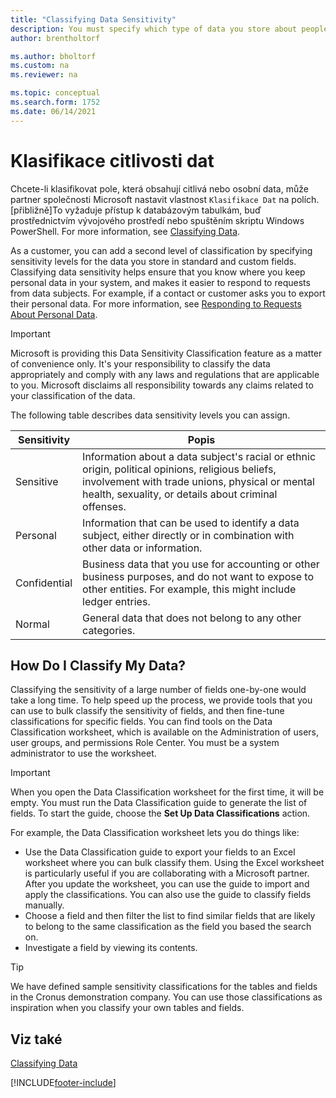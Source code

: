 ```yaml
---
title: "Classifying Data Sensitivity"
description: You must specify which type of data you store about people so that you can respond to data subject requests.
author: brentholtorf

ms.author: bholtorf
ms.custom: na
ms.reviewer: na

ms.topic: conceptual
ms.search.form: 1752
ms.date: 06/14/2021
---
```


# Klasifikace citlivosti dat
Chcete-li klasifikovat pole, která obsahují citlivá nebo osobní data, může partner společnosti Microsoft nastavit vlastnost ```Klasifikace Dat``` na polích. [přibližně]To vyžaduje přístup k databázovým tabulkám, buď prostřednictvím vývojového prostředí nebo spuštěním skriptu Windows PowerShell. For more information, see [Classifying Data](/dynamics365/business-central/dev-itpro/developer/devenv-classifying-data).

As a customer, you can add a second level of classification by specifying sensitivity levels for the data you store in standard and custom fields. Classifying data sensitivity helps ensure that you know where you keep personal data in your system, and makes it easier to respond to requests from data subjects. For example, if a contact or customer asks you to export their personal data. For more information, see [Responding to Requests About Personal Data](admin-responding-to-requests-about-personal-data.md).

> [!Important]
> Microsoft is providing this Data Sensitivity Classification feature as a matter of convenience only. It's your responsibility to classify the data appropriately and comply with any laws and regulations that are applicable to you. Microsoft disclaims all responsibility towards any claims related to your classification of the data.

The following table describes data sensitivity levels you can assign.

| Sensitivity | Popis |
|----|----|
| Sensitive | Information about a data subject's racial or ethnic origin, political opinions, religious beliefs, involvement with trade unions, physical or mental health, sexuality, or details about criminal offenses. |
| Personal | Information that can be used to identify a data subject, either directly or in combination with other data or information. |
| Confidential | Business data that you use for accounting or other business purposes, and do not want to expose to other entities. For example, this might include ledger entries. |
| Normal | General data that does not belong to any other categories. |

## How Do I Classify My Data?
Classifying the sensitivity of a large number of fields one-by-one would take a long time. To help speed up the process, we provide tools that you can use to bulk classify the sensitivity of fields, and then fine-tune classifications for specific fields. You can find tools on the Data Classification worksheet, which is available on the Administration of users, user groups, and permissions Role Center. You must be a system administrator to use the worksheet.

> [!Important]
> When you open the Data Classification worksheet for the first time, it will be empty. You must run the Data Classification guide to generate the list of fields. To start the guide, choose the **Set Up Data Classifications** action.

For example, the Data Classification worksheet lets you do things like:

* Use the Data Classification guide to export your fields to an Excel worksheet where you can bulk classify them. Using the Excel worksheet is particularly useful if you are collaborating with a Microsoft partner. After you update the worksheet, you can use the guide to import and apply the classifications. You can also use the guide to classify fields manually.
* Choose a field and then filter the list to find similar fields that are likely to belong to the same classification as the field you based the search on.
* Investigate a field by viewing its contents.

> [!Tip]
> We have defined sample sensitivity classifications for the tables and fields in the Cronus demonstration company. You can use those classifications as inspiration when you classify your own tables and fields.

## Viz také

[Classifying Data](/dynamics365/business-central/dev-itpro/developer/devenv-classifying-data)


[!INCLUDE[footer-include](includes/footer-banner.md)]